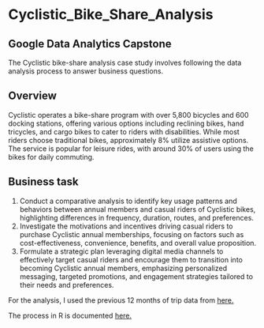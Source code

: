# Cyclistic_Bike_Share_Analysis
## Google Data Analytics Capstone


The Cyclistic bike-share analysis case study involves following the data analysis process to answer business questions.


## Overview
Cyclistic operates a bike-share program with over 5,800 bicycles and 600 docking stations, offering various options including reclining bikes, hand tricycles, and cargo bikes to cater to riders with disabilities. While most riders choose traditional bikes, approximately 8% utilize assistive options. The service is popular for leisure rides, with around 30% of users using the bikes for daily commuting.


## Business task
1. Conduct a comparative analysis to identify key usage patterns and behaviors between annual members and casual riders of Cyclistic bikes, highlighting differences in frequency, duration, routes, and preferences.
2. Investigate the motivations and incentives driving casual riders to purchase Cyclistic annual memberships, focusing on factors such as cost-effectiveness, convenience, benefits, and overall value proposition.
3. Formulate a strategic plan leveraging digital media channels to effectively target casual riders and encourage them to transition into becoming Cyclistic annual members, emphasizing personalized messaging, targeted promotions, and engagement strategies tailored to their needs and preferences.

For the analysis, I used the previous 12 months of trip data from [here.](https://divvy-tripdata.s3.amazonaws.com/index.html)

The process in R is documented [here.](BikeShareAnalysis.md)